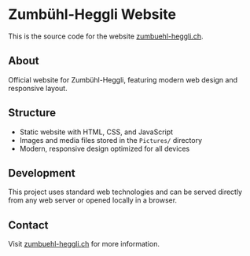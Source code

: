 # Zumbühl-Heggli Website

This is the source code for the website [zumbuehl-heggli.ch](https://zumbuehl-heggli.ch).

## About
Official website for Zumbühl-Heggli, featuring modern web design and responsive layout.

## Structure
- Static website with HTML, CSS, and JavaScript
- Images and media files stored in the `Pictures/` directory
- Modern, responsive design optimized for all devices

## Development
This project uses standard web technologies and can be served directly from any web server or opened locally in a browser.

## Contact
Visit [zumbuehl-heggli.ch](https://zumbuehl-heggli.ch) for more information.
